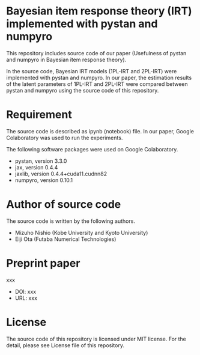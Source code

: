 # Bayesian item response theory (IRT) implemented with pystan and numpyro
This repository includes source code of our paper (Usefulness of pystan and numpyro in Bayesian item response theory).

In the source code, Bayesian IRT models (1PL-IRT and 2PL-IRT) were implemented with pystan and numpyro.
In our paper, the estimation results of the latent parameters of 1PL-IRT and 2PL-IRT were compared between pystan and numpyro using the source code of this repository. 


# Requirement
The source code is described as ipynb (notebook) file. 
In our paper, Google Colaboratory was used to run the experiments. 

The following software packages were used on Google Colaboratory.

* pystan, version 3.3.0
* jax, version 0.4.4
* jaxlib, version 0.4.4+cuda11.cudnn82
* numpyro, version 0.10.1


# Author of source code
The source code is written by the following authors.

* Mizuho Nishio (Kobe University and Kyoto University)
* Eiji Ota (Futaba Numerical Technologies) 


# Preprint paper
xxx

* DOI: xxx 
* URL: xxx 


# License
The source code of this repository is licensed under MIT license. For the detail, please see License file of this repository.

